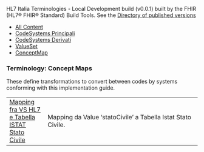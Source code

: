 <style>
  /* Style the tab content */
  .tabcontent {
    display: none;
  }
</style>
<p id="publish-box">HL7 Italia Terminologies - Local Development build (v0.0.1) built by the FHIR (HL7® FHIR® Standard) Build Tools. See the <a href="http://140.164.14.210/terminology/site/history.html">Directory of published versions</a></p>
<ul class="nav nav-tabs">
  <li id="l1" class="nav-item">
    <a class="nav-link" href="./artifacts.html">All Content</a>
  </li>
  <li  id="l2" class="nav-item">
    <a class="nav-link" href="./principalCodesystem.html">CodeSystems Principali</a>
  </li>
  <li id="l3" class="nav-item">
    <a class="nav-link" href="./anotherCodesystem.html">CodeSystems Derivati</a>
  </li>
  <li id="l4" class="nav-item">
    <a class="nav-link" href="./allValueset.html">ValueSet</a>
  </li>
  <li id="l5" class="nav-item active">
    <a class="nav-link" href="./allConceptmap.html">ConceptMap</a>
  </li>
</ul>

  <table class="table table-hover table-bordered table-sm">
    <h3>Terminology: Concept Maps </h3>
    <p>These define transformations to convert between codes by systems conforming with this implementation guide.</p>
      <col style="width:20%" />
      <tbody>
        <tr>
          <td style="column-width:30%">
            <a href="ConceptMap-ConceptMap-statoCivile.html" title="ConceptMap/ConceptMap-statoCivile">Mapping fra VS HL7 e Tabella ISTAT Stato Civile</a>
          </td>
          <td>
            <p>Mapping da Value ‘statoCivile’ a Tabella Istat Stato Civile.</p>
          </td>
        </tr>
      </tbody>
    </table>
<script>
document.getElementsByClassName("markdown-toc")[0].remove()
box=document.getElementById('publish-box');
box.remove()
</script>